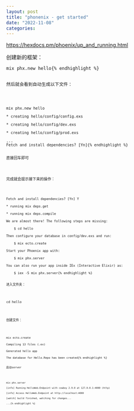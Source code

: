 ```yaml
---
layout: post
title: "phonenix - get started"
date: "2022-11-08"
categories: 
---
```

<p><a href="https://hexdocs.pm/phoenix/up_and_running.html">https://hexdocs.pm/phoenix/up_and_running.html</a></p>

<p>创建新的框架：</p>

<pre>
<code>mix phx.new hello{% endhighlight %}

<p>然后就会看到自动生成以下文件：</p>

<pre>
<code>mix phx.new hello

* creating hello/config/config.exs

* creating hello/config/dev.exs

* creating hello/config/prod.exs

...
Fetch and install dependencies? [Yn]{% endhighlight %}

<p>直接回车即可</p>

<p>完成就会提示接下来的操作：</p>

<pre>
<code>Fetch and install dependencies? [Yn] Y

* running mix deps.get

* running mix deps.compile

We are almost there! The following steps are missing:

&nbsp;&nbsp;&nbsp; $ cd hello

Then configure your database in config/dev.exs and run:

&nbsp;&nbsp;&nbsp; $ mix ecto.create

Start your Phoenix app with:

&nbsp;&nbsp;&nbsp; $ mix phx.server

You can also run your app inside IEx (Interactive Elixir) as:

&nbsp;&nbsp;&nbsp; $ iex -S mix phx.server{% endhighlight %}

<p>进入文件夹：</p>

<p>cd hello</p>

<p>创建文件：</p>

<pre>
<code>mix ecto.create

Compiling 13 files (.ex)

Generated hello app

The database for Hello.Repo has been created{% endhighlight %}

<p>启动server</p>

<pre>
<code>mix phx.server

[info] Running HelloWeb.Endpoint with cowboy 2.9.0 at 127.0.0.1:4000 (http)

[info] Access HelloWeb.Endpoint at http://localhost:4000

[watch] build finished, watching for changes...

...{% endhighlight %}

<p>&nbsp;</p>

